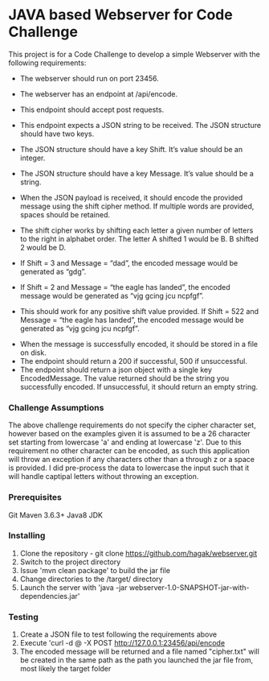 # JAVA based Webserver for Code Challenge

This project is for a Code Challenge to develop a simple Webserver with the following requirements:
* The webserver should run on port 23456.
* The webserver has an endpoint at /api/encode.
* This endpoint should accept post requests.
* This endpoint expects a JSON string to be received. The JSON structure should
have two keys.
* The JSON structure should have a key Shift. It’s value should be an
integer.
* The JSON structure should have a key Message. It’s value should be a
string.

* When the JSON payload is received, it should encode the provided message
using the shift cipher method. If multiple words are provided, spaces should be
retained.
- The shift cipher works by shifting each letter a given number of letters to
the right in alphabet order. The letter A shifted 1 would be B. B shifted 2
would be D.
- If Shift = 3 and Message = “dad”, the encoded message would be
generated as “gdg”.

- If Shift = 2 and Message = “the eagle has landed”, the encoded message
would be generated as “vjg gcing jcu ncpfgf”.
- This should work for any positive shift value provided. If Shift = 522 and
Message = “the eagle has landed”, the encoded message would be
generated as “vjg gcing jcu ncpfgf”.

* When the message is successfully encoded, it should be stored in a file on disk.
* The endpoint should return a 200 if successful, 500 if unsuccessful.
* The endpoint should return a json object with a single key EncodedMessage.
The value returned should be the string you successfully encoded. If
unsuccessful, it should return an empty string.

### Challenge Assumptions
The above challenge requirements do not specify the cipher character set, however based on the examples given it is assumed to be a 26 character set starting from lowercase 'a' and ending at lowercase 'z'.  Due to this requirement no other character can be encoded, as such this application will throw an exception if any characters other than a through z or a space is provided.  I did pre-process the data to lowercase the input such that it will handle captipal letters without throwing an exception.

### Prerequisites
Git
Maven 3.6.3+
Java8 JDK

### Installing
1. Clone the repository - git clone https://github.com/hagak/webserver.git
2. Switch to the project directory
3. Issue 'mvn clean package' to build the jar file
4. Change directories to the <project>/target/ directory
5. Launch the server with 'java -jar webserver-1.0-SNAPSHOT-jar-with-dependencies.jar'

### Testing
1. Create a JSON file to test following the requirements above
2. Execute 'curl -d @<json file> -X POST http://127.0.0.1:23456/api/encode
3. The encoded message will be returned and a file named "cipher.txt" will be created in the same path as the path you launched the jar file from, most likely the target folder
